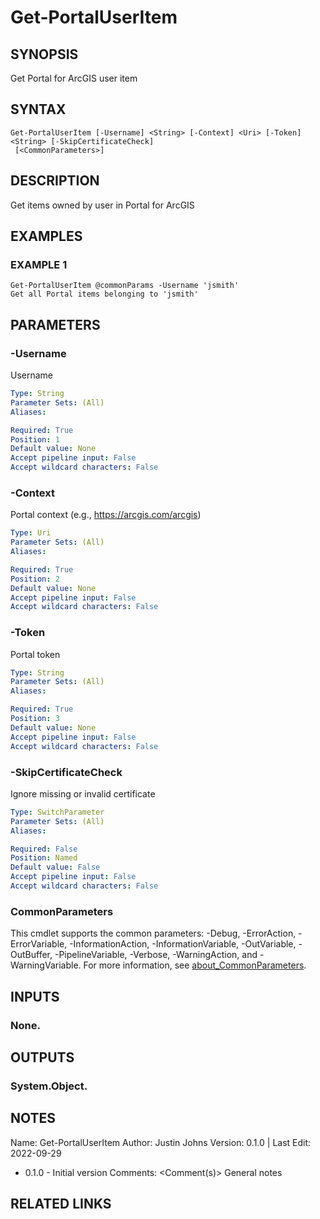 # Get-PortalUserItem

## SYNOPSIS
Get Portal for ArcGIS user item

## SYNTAX

```
Get-PortalUserItem [-Username] <String> [-Context] <Uri> [-Token] <String> [-SkipCertificateCheck]
 [<CommonParameters>]
```

## DESCRIPTION
Get items owned by user in Portal for ArcGIS

## EXAMPLES

### EXAMPLE 1
```
Get-PortalUserItem @commonParams -Username 'jsmith'
Get all Portal items belonging to 'jsmith'
```

## PARAMETERS

### -Username
Username

```yaml
Type: String
Parameter Sets: (All)
Aliases:

Required: True
Position: 1
Default value: None
Accept pipeline input: False
Accept wildcard characters: False
```

### -Context
Portal context (e.g., https://arcgis.com/arcgis)

```yaml
Type: Uri
Parameter Sets: (All)
Aliases:

Required: True
Position: 2
Default value: None
Accept pipeline input: False
Accept wildcard characters: False
```

### -Token
Portal token

```yaml
Type: String
Parameter Sets: (All)
Aliases:

Required: True
Position: 3
Default value: None
Accept pipeline input: False
Accept wildcard characters: False
```

### -SkipCertificateCheck
Ignore missing or invalid certificate

```yaml
Type: SwitchParameter
Parameter Sets: (All)
Aliases:

Required: False
Position: Named
Default value: False
Accept pipeline input: False
Accept wildcard characters: False
```

### CommonParameters
This cmdlet supports the common parameters: -Debug, -ErrorAction, -ErrorVariable, -InformationAction, -InformationVariable, -OutVariable, -OutBuffer, -PipelineVariable, -Verbose, -WarningAction, and -WarningVariable. For more information, see [about_CommonParameters](http://go.microsoft.com/fwlink/?LinkID=113216).

## INPUTS

### None.
## OUTPUTS

### System.Object.
## NOTES
Name:     Get-PortalUserItem
Author:   Justin Johns
Version:  0.1.0 | Last Edit: 2022-09-29
- 0.1.0 - Initial version
Comments: \<Comment(s)\>
General notes

## RELATED LINKS
